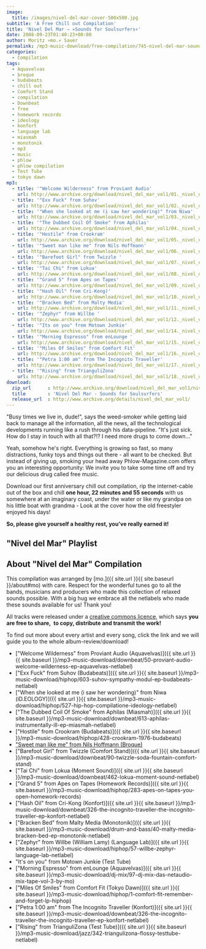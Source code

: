 ```yaml
---
image:
  title: /images/nivel-del-mar-cover-500x500.jpg
subtitle: 'A Free Chill out Compilation'
title: 'Nivel Del Mar – »Sounds for Soulsurfers«'
date: 2008-09-23T01:40:23+00:00
author: Moritz »mo.« Sauer
permalink: /mp3-music-download/free-compilation/745-nivel-del-mar-sounds-for-soulsurfers
categories:
  - Compilation
tags:
  - Aquavelvas
  - broque
  - budabeats
  - chill out
  - Comfort Stand
  - compilation
  - Downbeat
  - free
  - homework records
  - ideology
  - konfort
  - language lab
  - miasmah
  - monotonik
  - mp3
  - music
  - phlow
  - phlow compilation
  - Test Tube
  - tokyo dawn
mp3:
  - title: '"Welcome Wilderness" from Proviant Audio'
    url: http://www.archive.org/download/nivel_del_mar_vol1/01._nivel_del_mar_vol_1_-_proviant_audio_-_welcome_wilderness.mp3
  - title: '"Exx Fuck" from Suhov'
    url: http://www.archive.org/download/nivel_del_mar_vol1/02._nivel_del_mar_vol_1_-_suhov_-_exx_fuck.mp3
  - title: '"When she looked at me (i saw her wondering)" from Niwa'
    url: http://www.archive.org/download/nivel_del_mar_vol1/03._nivel_del_mar_vol_1_-_niwa_-_when_she_looked_at_me_i_saw_her_wondering.mp3
  - title: '"The Dubbed Coil Of Smoke" from Aphilas'
    url: http://www.archive.org/download/nivel_del_mar_vol1/04._nivel_del_mar_vol_1_-_aphilas_-_the_dubbed_coil_of_smoke.mp3
  - title: '"Hostile" from Crookram'
    url: http://www.archive.org/download/nivel_del_mar_vol1/05._nivel_del_mar_vol_1_-_crookram_-_hostile.mp3
  - title: '"Sweet man like me" from Nils Hoffmann'
    url: http://www.archive.org/download/nivel_del_mar_vol1/06._nivel_del_mar_vol_1_-_nils_hoffmann_-_sweet_man_like_me.mp3
  - title: '"Barefoot Girl" from Twizzle '
    url: http://www.archive.org/download/nivel_del_mar_vol1/07._nivel_del_mar_vol_1_-_twizzle_-_barefoot_girl.mp3
  - title: '"Tai Chi" from Lokua'
    url: http://www.archive.org/download/nivel_del_mar_vol1/08._nivel_del_mar_vol_1_-_lokua_-_tai_chi.mp3
  - title: '"Grand 5" from Apes on Tapes'
    url: http://www.archive.org/download/nivel_del_mar_vol1/09._nivel_del_mar_vol_1_-_apes_on_tapes_-_grand_5.mp3
  - title: '"Hash Oil" from Cri-Kong)'
    url: http://www.archive.org/download/nivel_del_mar_vol1/10._nivel_del_mar_vol_1_-_cri-kong_-_hash_oil.mp3
  - title: '"Bracken Bed" from Malty Media'
    url: http://www.archive.org/download/nivel_del_mar_vol1/11._nivel_del_mar_vol_1_-_malty_media_-_bracken_bed.mp3
  - title: '"Zephyr" from Willbe '
    url: http://www.archive.org/download/nivel_del_mar_vol1/12._nivel_del_mar_vol_1_-_willbe_william_lamy_-_zephyr.mp3
  - title: '"Its on you" from Motown Junkie'
    url: http://www.archive.org/download/nivel_del_mar_vol1/14._nivel_del_mar_vol_1_-_motown_junkie_-_its_on_you.mp3
  - title: '"Morning Espresso" from enLounge '
    url: http://www.archive.org/download/nivel_del_mar_vol1/15._nivel_del_mar_vol_1_-_enlounge_-_morning_espresso.mp3
  - title: '"Miles Of Smiles" from Comfort Fit'
    url: http://www.archive.org/download/nivel_del_mar_vol1/16._nivel_del_mar_vol_1_-_comfort_fit_-_miles_of_smiles.mp3
  - title: '"Petra 1:00 am" from The Incognito Traveller'
    url: http://www.archive.org/download/nivel_del_mar_vol1/17._nivel_del_mar_vol_1_-_the_incognito_traveller_-_petra_100_am.mp3
  - title: '"Rising" from TrianguliZona'
    url: http://www.archive.org/download/nivel_del_mar_vol1/18._nivel_del_mar_vol_1_-_triangulizona_-_rising.mp3
download:
  zip_url      : http://www.archive.org/download/nivel_del_mar_vol1/nivel_del_mar_vol1_vbr_mp3.zip
  title        : 'Nivel Del Mar - Sounds for Soulsurfers'
  release_url  : http://www.archive.org/details/nivel_del_mar_vol1/
---
```

"Busy times we live in, dude!", says the weed-smoker while getting laid back to manage all the information, all the news, all the technological developments running like a rush through his data-pipeline. "It's just sick. How do I stay in touch with all that?!? I need more drugs to come down..."<!--more-->

<!--adsense-->

Yeah, somehow he's right. Everything is growing so fast, so many distractions, funky toys and things out there - all want to be checked. But instead of giving up, smoking your head away Phlow-Magazine.com offers you an interesting opportunity: We invite you to take some time off and try our delicious drug called free music.

Download our first anniversary chill out compilation, rip the internet-cable out of the box and chill **one hour, 22 minutes and 55 seconds** with us somewhere at an imaginary coast, under the water or like my grandpa on his little boat with grandma - Look at the cover how the old freestyler enjoyed his days!

**So, please give yourself a healthy rest, you've really earned it!**

## "Nivel del Mar" Playlist

<!--mp3links-->

## About "Nivel del Mar" Compilation

This compilation was arranged by [mo.]({{ site.url }}{{ site.baseurl }}/about#mo) with care. Respect for the wonderful tunes go to all the bands, musicians and producers who made this collection of relaxed sounds possible. With a big hug we embrace all the netlabels who made these sounds available for us! Thank you!

All tracks were released under a <a href="http://creativecommons.org/licenses/by-nc-nd/3.0/" target="_blank">creative commons licence</a>, which says **you are free to share,  to copy, distribute and transmit the work!**

To find out more about every artist and every song, click the link and we will guide you to the whole album-review/download!

* ["Welcome Wilderness" from Proviant Audio (Aquavelvas)]({{ site.url }}{{ site.baseurl }}/mp3-music-download/downbeat/50-proviant-audio-welcome-wilderness-ep-aquavelvas-netlabel)
* ["Exx Fuck" from Suhov (Budabeats)]({{ site.url }}{{ site.baseurl }}/mp3-music-download/hiphop/603-suhov-sympathy-modul-ep-budabeats-netlabel)
* ["When she looked at me (i saw her wondering)" from Niwa (iD.EOLOGY)]({{ site.url }}{{ site.baseurl }}/mp3-music-download/hiphop/527-hip-hop-compilatione-ideology-netlabel)
* ["The Dubbed Coil Of Smoke" from Aphilas (Miasmah)]({{ site.url }}{{ site.baseurl }}/mp3-music-download/downbeat/613-aphilas-instrumentally-ill-ep-miasmah-netlabel)
* ["Hostile" from Crookram (Budabeats)]({{ site.url }}{{ site.baseurl }}/mp3-music-download/hiphop/428-crookram-1976-budabeats)
* ["Sweet man like me" from Nils Hoffmann (Broque)](http://phlow.net/magazin/mp3-musik-download/elektronisch/downbeat-dub/216-nils-hoffmann-broque-netlabel)
* ["Barefoot Girl" from Twizzle (Comfort Stand)]({{ site.url }}{{ site.baseurl }}/mp3-music-download/downbeat/90-twizzle-soda-fountain-comfort-stand)
* ["Tai Chi" from Lokua (Moment Sound)]({{ site.url }}{{ site.baseurl }}/mp3-music-download/downbeat/462-lokua-moment-sound-netlabel)
* ["Grand 5" from Apes on Tapes (Homework Records)]({{ site.url }}{{ site.baseurl }}/mp3-music-download/hiphop/283-apes-on-tapes-you-open-homework-records)
* ["Hash Oil" from Cri-Kong (Konfort)]({{ site.url }}{{ site.baseurl }}/mp3-music-download/downbeat/326-the-incognito-traveller-the-incognito-traveller-ep-konfort-netlabel)
* ["Bracken Bed" from Malty Media (Monotonik)]({{ site.url }}{{ site.baseurl }}/mp3-music-download/drum-and-bass/40-malty-media-bracken-bed-ep-monotonik-netlabel)
* ["Zephyr" from Willbe (William Lamy) (Language Lab)]({{ site.url }}{{ site.baseurl }}/mp3-music-download/hiphop/57-willbe-zephyr-language-lab-netlabel)
* "It's on you" from Motown Junkie (Test Tube)
* ["Morning Espresso" from enLounge (Aquavelvas)]({{ site.url }}{{ site.baseurl }}/mp3-music-download/dj-mix/97-dj-mix-das-netaudio-mix-tape-vol-3-by-mo)
* ["Miles Of Smiles" from Comfort Fit (Tokyo Dawn)]({{ site.url }}{{ site.baseurl }}/mp3-music-download/hiphop/1-comfort-fit-remember-and-forget-lp-hiphop)
* ["Petra 1:00 am" from The Incognito Traveller (Konfort)]({{ site.url }}{{ site.baseurl }}/mp3-music-download/downbeat/326-the-incognito-traveller-the-incognito-traveller-ep-konfort-netlabel)
* ["Rising" from TrianguliZona (Test Tube)]({{ site.url }}{{ site.baseurl }}/mp3-music-download/jazz/342-triangulizona-flossy-testtube-netlabel)

<div id="_mcePaste" style="position: absolute; left: -10000px; top: 0px; width: 1px; height: 1px; overflow: hidden;">
  <a href="http://mp3.phlow.de/compilation/nivel-del-mar/01._nivel_del_mar_vol_1_-_proviant_audio_-_welcome_wilderness.mp3">Titel - "" (MP3</a><br /> <a href="http://mp3.phlow.de/compilation/nivel-del-mar/02._nivel_del_mar_vol_1_-_suhov_-_exx_fuck.mp3">Titel - "" (MP3</a><br /> <a href="http://mp3.phlow.de/compilation/nivel-del-mar/03._nivel_del_mar_vol_1_-_niwa_-_when_she_looked_at_me_(i_saw_her_wondering).mp3">Titel - "" (MP3</a><br /> <a href="http://mp3.phlow.de/compilation/nivel-del-mar/04._nivel_del_mar_vol_1_-_aphilas_-_the_dubbed_coil_of_smoke.mp3">Titel - "" (MP3</a><br /> <a href="http://mp3.phlow.de/compilation/nivel-del-mar/05._nivel_del_mar_vol_1_-_crookram_-_hostile.mp3">Titel - "" (MP3</a><br /> <a href="http://mp3.phlow.de/compilation/nivel-del-mar/06._nivel_del_mar_vol_1_-_nils_hoffmann_-_sweet_man_like_me.mp3">Titel - "" (MP3</a><br /> <a href="http://mp3.phlow.de/compilation/nivel-del-mar/07._nivel_del_mar_vol_1_-_twizzle_-_barefoot_girl.mp3">Titel - "" (MP3</a><br /> <a href="http://mp3.phlow.de/compilation/nivel-del-mar/08._nivel_del_mar_vol_1_-_lokua_-_tai_chi.mp3">Titel - "" (MP3</a><br /> <a href="http://mp3.phlow.de/compilation/nivel-del-mar/09._nivel_del_mar_vol_1_-_apes_on_tapes_-_grand_5.mp3">Titel - "" (MP3</a><br /> <a href="http://mp3.phlow.de/compilation/nivel-del-mar/10._nivel_del_mar_vol_1_-_cri-kong_-_hash_oil.mp3">Titel - "" (MP3</a><br /> <a href="http://mp3.phlow.de/compilation/nivel-del-mar/11._nivel_del_mar_vol_1_-_malty_media_-_bracken_bed.mp3">Titel - "" (MP3</a><br /> <a href="http://mp3.phlow.de/compilation/nivel-del-mar/12._nivel_del_mar_vol_1_-_willbe_(william_lamy)_-_zephyr.mp3">Titel - "" (MP3</a><br /> <a href="http://mp3.phlow.de/compilation/nivel-del-mar/14._nivel_del_mar_vol_1_-_motown_junkie_-_it's_on_you.mp3">Titel - "" (MP3</a><br /> <a href="http://mp3.phlow.de/compilation/nivel-del-mar/15._nivel_del_mar_vol_1_-_enlounge_-_morning_espresso.mp3">Titel - "" (MP3</a><br /> <a href="http://mp3.phlow.de/compilation/nivel-del-mar/16._nivel_del_mar_vol_1_-_comfort_fit_-_miles_of_smiles.mp3">Titel - "" (MP3</a><br /> <a href="http://mp3.phlow.de/compilation/nivel-del-mar/17._nivel_del_mar_vol_1_-_the_incognito_traveller_-_petra_100_am.mp3">Titel - "" (MP3</a><br /> <a href="http://mp3.phlow.de/compilation/nivel-del-mar/18._nivel_del_mar_vol_1_-_triangulizona_-_rising.mp3">Titel - "" (MP3</a><br /> "Sweet man like me" from Nils Hoffmann (Broque)
</div>